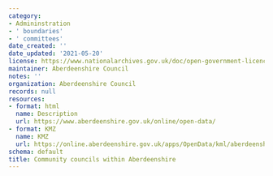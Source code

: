 ```yaml
---
category:
- Admininstration
- ' boundaries'
- ' committees'
date_created: ''
date_updated: '2021-05-20'
license: https://www.nationalarchives.gov.uk/doc/open-government-licence/version/3/
maintainer: Aberdeenshire Council
notes: ''
organization: Aberdeenshire Council
records: null
resources:
- format: html
  name: Description
  url: https://www.aberdeenshire.gov.uk/online/open-data/
- format: KMZ
  name: KMZ
  url: https://online.aberdeenshire.gov.uk/apps/OpenData/kml/aberdeenshire_community_councils.kmz
schema: default
title: Community councils within Aberdeenshire
---
```

